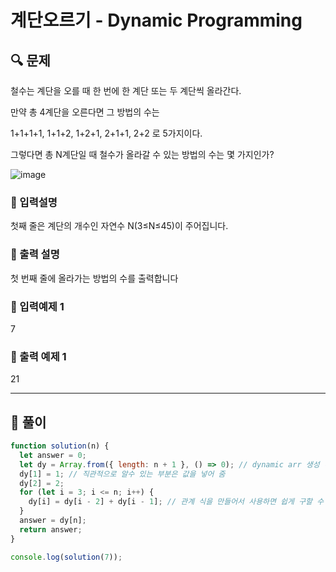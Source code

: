# 계단오르기 - Dynamic Programming

##  🔍 문제 
철수는 계단을 오를 때 한 번에 한 계단 또는 두 계단씩 올라간다. 

만약 총 4계단을 오른다면 그 방법의 수는 

1+1+1+1,  1+1+2,   1+2+1,   2+1+1,   2+2 로 5가지이다. 

그렇다면 총 N계단일 때 철수가 올라갈 수 있는 방법의 수는 몇 가지인가?


![image](https://user-images.githubusercontent.com/28912774/125372149-5dfb3380-e3bd-11eb-8bcb-1e24df3b331b.png)



### 🔹 입력설명
첫째 줄은 계단의 개수인 자연수 N(3≤N≤45)이 주어집니다.

### 🔹 출력 설명
첫 번째 줄에 올라가는 방법의 수를 출력합니다

### 🔹 입력예제 1
7

### 🔹 출력 예제 1
21


----

##  📌 풀이



```js
function solution(n) {
  let answer = 0;
  let dy = Array.from({ length: n + 1 }, () => 0); // dynamic arr 생성 (길이는 n 까지니까 n + 1 , 모두 일단 0으로 초기화 시켜 줌)
  dy[1] = 1; // 직관적으로 알수 있는 부분은 값을 넣어 줌
  dy[2] = 2;
  for (let i = 3; i <= n; i++) {
    dy[i] = dy[i - 2] + dy[i - 1]; // 관계 식을 만들어서 사용하면 쉽게 구할 수 있음
  }
  answer = dy[n];
  return answer;
}

console.log(solution(7));
```
